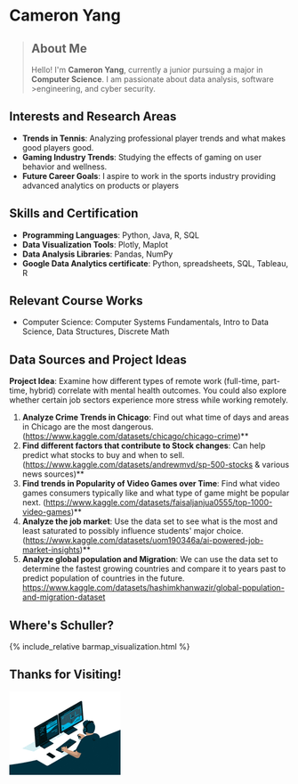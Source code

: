 # Cameron Yang


>## About Me
>Hello! I'm **Cameron Yang**, currently a junior pursuing a major in **Computer Science**. I am passionate about data analysis, software >engineering, and cyber security.


## Interests and Research Areas
- **Trends in Tennis**: Analyzing professional player trends and what makes good players good.
- **Gaming Industry Trends**: Studying the effects of gaming on user behavior and wellness.
- **Future Career Goals**: I aspire to work in the sports industry providing advanced analytics on products or players

## Skills and Certification
- **Programming Languages**: Python, Java, R, SQL
- **Data Visualization Tools**: Plotly, Maplot
- **Data Analysis Libraries**: Pandas, NumPy
- **Google Data Analytics certificate**: Python, spreadsheets, SQL, Tableau, R

## Relevant Course Works
- Computer Science: Computer Systems Fundamentals, Intro to Data Science, Data Structures, Discrete Math
## Data Sources and Project Ideas

   **Project Idea**: Examine how different types of remote work (full-time, part-time, hybrid) correlate with mental health outcomes. You could also explore whether certain job sectors experience more stress while working remotely.

1. **Analyze Crime Trends in Chicago**: Find out what time of days and areas in Chicago are the most dangerous.(https://www.kaggle.com/datasets/chicago/chicago-crime)**
2. **Find different factors that contribute to Stock changes**: Can help predict what stocks to buy and when to sell.(https://www.kaggle.com/datasets/andrewmvd/sp-500-stocks & various news sources)**
3. **Find trends in Popularity of Video Games over Time**: Find what video games consumers typically like and what type of game might be popular next. (https://www.kaggle.com/datasets/faisaljanjua0555/top-1000-video-games)**
4. **Analyze the job market**: Use the data set to see what is the most and least saturated to possibly influence students' major choice. (https://www.kaggle.com/datasets/uom190346a/ai-powered-job-market-insights)**
5. **Analyze global population and Migration**: We can use the data set to determine the fastest growing countries and compare it to years past to predict population of countries in the future. https://www.kaggle.com/datasets/hashimkhanwazir/global-population-and-migration-dataset

## Where's Schuller?


{% include_relative barmap_visualization.html %}



## Thanks for Visiting!
![](https://github.com/yangc2whitman/yangc2whitman.github.io/blob/main/200w.gif)

